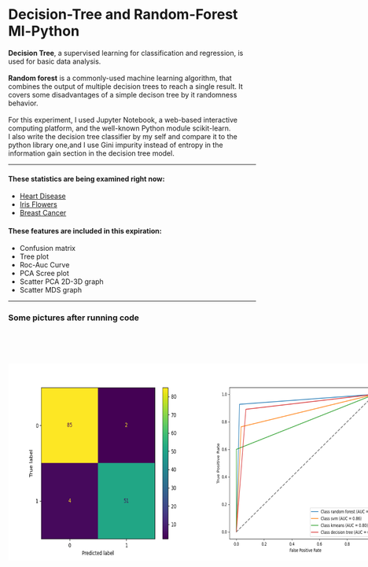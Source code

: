 # Decision-Tree and Random-Forest Ml-Python

**Decision Tree**, a supervised learning for classification and regression, is used for basic data analysis.
<br/><br/>
**Random forest** is a commonly-used machine learning algorithm, that combines the output of multiple decision trees to reach a single result.
It covers some disadvantages of a simple decison tree by it randomness behavior.
<br/>
<br/>
For this experiment, I used Jupyter Notebook, a web-based interactive computing platform, and the well-known Python module scikit-learn.<br/>
I also write the decision tree classifier by my self and compare it to the python library one,and I use Gini impurity instead of entropy in the information gain section in the decision tree model.
<br/>
- - - -
#### These statistics are being examined right now: ####
  * <a  href="https://archive.ics.uci.edu/dataset/45/heart+disease">Heart Disease<a/>
  * <a href="https://archive.ics.uci.edu/dataset/53/iris">Iris Flowers<a/>
  * <a href="https://archive.ics.uci.edu/dataset/17/breast+cancer+wisconsin+diagnostic">Breast Cancer<a/>
#### These features are included in this expiration: ####
  * Confusion matrix
  * Tree plot
  * Roc-Auc Curve
  * PCA Scree plot
  * Scatter PCA 2D-3D graph
  * Scatter MDS graph  
- - - -
### Some pictures after running code
<div align="center" style="display:flex;flex-direction:row;align-items: center;">
  <img style="margin:10;" src="https://github.com/tohidnoori/Decision-tree-and-random-forest-ml-python/blob/master/random-forest/images/cf.png" width="400" height="400" alt="Image 1">
  <img style="margin:10;" src="https://github.com/tohidnoori/Decision-tree-and-random-forest-ml-python/blob/master/random-forest/images/ROC-AUC%20curve.png" width="400" height="400"  alt="Image 2">
  <div/>
<br/>
<br/>
<div align="center" style="display:flex;flex-direction:row;align-items: center;">
  <img style="margin:10;" src="https://github.com/tohidnoori/Decision-tree-and-random-forest-ml-python/blob/master/random-forest/images/PCA datapoints and decision surface 3d plot.png" width="1000" height="500"  alt="Image 1">
  <div/>
 <br/>
<br/>
<div align="center" style="display:flex;flex-direction:row;align-items: center;">
  <img style="margin:10;" src="https://github.com/tohidnoori/Decision-tree-and-random-forest-ml-python/blob/master/random-forest/images/MDS scatter datapoints plot 2d.png" width="400" height="400" alt="Image 1">
  <img style="margin:10;" src="https://github.com/tohidnoori/Decision-tree-and-random-forest-ml-python/blob/master/random-forest/images/PCA scatter datapoints plot 2d.png" width="400" height="400"  alt="Image 2">
  <div/>
<br/>
<br/>

